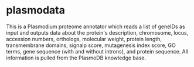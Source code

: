 # plasmodata
This is a Plasmodium proteome annotator which reads a list of geneIDs as input and outputs data about the protein's description, chromosome, locus, accession numbers, orthologs, molecular weight, protein length, transmembrane domains, signalp score, mutagenesis index score, GO terms, gene sequence (with and without introns), and protein sequence. 
All information is pulled from the PlasmoDB knowledge base.
